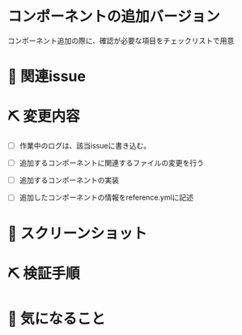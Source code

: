 # コンポーネントの追加バージョン

コンポーネント追加の際に、確認が必要な項目をチェックリストで用意

# 📝 関連issue
<!--
  ・ 関連するissue 番号を記載してください。
  ・ issue終了時に閉じる場合は close #{ISSUE_NUMBER}を記述
  ・ issueを閉じる必要のないものは#{ISSUE_NUMBER}だけでOKです🙆‍♂️
      -->


# ⛏ 変更内容
<!-- 変更のチェックリストを埋めていく -->

 - [ ] 作業中のログは、該当issueに書き込む。
 - [ ] 追加するコンポーネントに関連するファイルの変更を行う
 - [ ] 追加するコンポーネントの実装
 - [ ] 追加したコンポーネントの情報をreference.ymlに記述


# 📸 スクリーンショット
<!-- 画像, またはGyazo Gif等で作成したgifを貼り付ける -->


# ⛏ 検証手順
<!--
  ・ どのページに何をすると、機能の検証ができるのかを箇条書きで
  ・ 利用するURLとかを貼るとより良い
    -->


# 🤔 気になること
<!-- 不安なことがあれば -->

